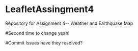 # LeafletAssingment4
Repository for Assignment 4-- Weather and Earthquake Map

#Second time to change yeah!

#Commit Issues have they resolved?


